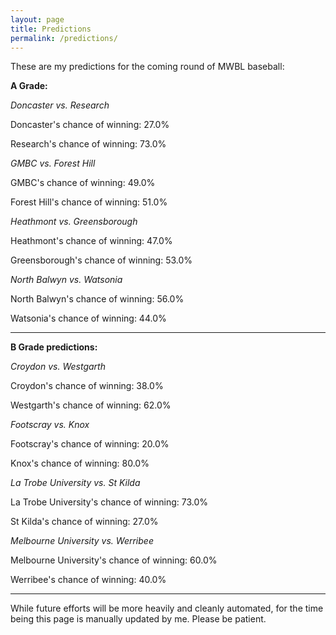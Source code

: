 ```yaml
---
layout: page
title: Predictions
permalink: /predictions/
---
```


These are my predictions for the coming round of MWBL baseball:


**A Grade:**

_Doncaster vs. Research_

Doncaster's chance of winning: 27.0%

Research's chance of winning: 73.0%

_GMBC vs. Forest Hill_

GMBC's chance of winning: 49.0%

Forest Hill's chance of winning: 51.0%

_Heathmont vs. Greensborough_

Heathmont's chance of winning: 47.0%

Greensborough's chance of winning: 53.0%

_North Balwyn vs. Watsonia_

North Balwyn's chance of winning: 56.0%

Watsonia's chance of winning: 44.0%

-----

**B Grade predictions:**

_Croydon vs. Westgarth_

Croydon's chance of winning: 38.0%

Westgarth's chance of winning: 62.0%

_Footscray vs. Knox_

Footscray's chance of winning: 20.0%

Knox's chance of winning: 80.0%

_La Trobe University vs. St Kilda_

La Trobe University's chance of winning: 73.0%

St Kilda's chance of winning: 27.0%

_Melbourne University vs. Werribee_

Melbourne University's chance of winning: 60.0%

Werribee's chance of winning: 40.0%

-----

While future efforts will be more heavily and cleanly automated, for the time being this page is manually updated by me. Please be patient.
